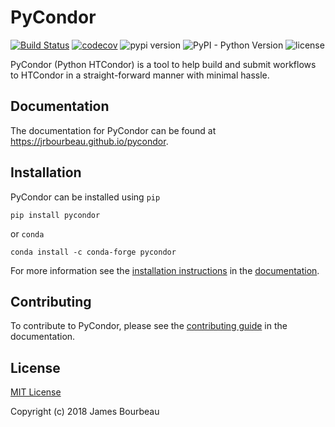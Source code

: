 # PyCondor

[![Build Status](https://travis-ci.org/jrbourbeau/pycondor.svg?branch=master)](https://travis-ci.org/jrbourbeau/pycondor)
[![codecov](https://codecov.io/gh/jrbourbeau/pycondor/branch/master/graph/badge.svg)](https://codecov.io/gh/jrbourbeau/pycondor)
![pypi version](https://img.shields.io/pypi/v/pycondor.svg 'pypi version')
![PyPI - Python Version](https://img.shields.io/pypi/pyversions/pycondor.svg)
![license](https://img.shields.io/pypi/l/pycondor.svg 'license')

PyCondor (Python HTCondor) is a tool to help build and submit workflows to HTCondor in a straight-forward manner with minimal hassle.


## Documentation

The documentation for PyCondor can be found at https://jrbourbeau.github.io/pycondor.


## Installation


PyCondor can be installed using `pip`

```
pip install pycondor
```

or `conda`

```
conda install -c conda-forge pycondor
```

For more information see the [installation instructions](https://jrbourbeau.github.io/pycondor/installation.html) in the [documentation](https://jrbourbeau.github.io/pycondor).


## Contributing

To contribute to PyCondor, please see the [contributing guide](https://jrbourbeau.github.io/pycondor/contributing.html) in the documentation.


## License

[MIT License](LICENSE)

Copyright (c) 2018 James Bourbeau
